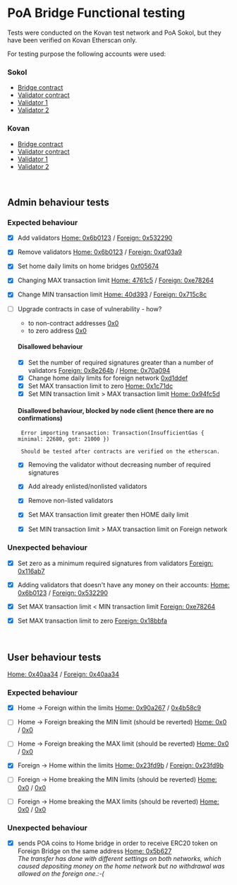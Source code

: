 # PoA Bridge Functional testing

Tests were conducted on the Kovan test network and PoA Sokol, but they have been verified on Kovan Etherscan only. 

For testing purpose the following accounts were used:

### Sokol
- [Bridge contract](https://sokol-explorer.poa.network/account/0xad3ccd040d968af2fa983413d3c8aadd9a6f1c9a)
- [Validator contract](https://sokol-explorer.poa.network/account/0x5F5fB0A1C6e1c95346Eca1771732Db1fD149525B)
- [Validator 1](https://sokol-explorer.poa.network/account/0x6b1454ea62aa394c98bb63ed6ec8a491ba144a60)
- [Validator 2](https://sokol-explorer.poa.network/account/0x8bcb705c12164ef39d6202cc38059a91603e6872)


### Kovan

- [Bridge contract](https://kovan.etherscan.io/0x7Ea07cd462eF0d5B51F85d12f232e6BbF646A016)
- [Validator contract](https://kovan.etherscan.io/0xad3ccd040d968af2fA983413D3c8aADd9a6F1c9a)
- [Validator 1](https://kovan.etherscan.io/0x6b1454ea62aa394c98bb63ed6ec8a491ba144a60)
- [Validator 2](https://kovan.etherscan.io/0x8bcb705c12164ef39d6202cc38059a91603e6872)


<br>


## Admin behaviour tests

### Expected behaviour

 - [x] Add validators [Home: 0x6b0123](https://sokol.poaexplorer.com/txid/search/0x6b0123736631c34d0a0b1849284d96e79653015e6d240ea61bbcb39d7654b184) / [Foreign: 0x532290](https://kovan.etherscan.io/tx/0x532290af87e310e96bffc86cfae9530eb0d2bf9a5fdce0594ba2fea3a28bbef5)
 - [x] Remove validators [Home: 0x6b0123](https://sokol.poaexplorer.com/txid/search/0x6b0123736631c34d0a0b1849284d96e79653015e6d240ea61bbcb39d7654b184) / [Foreign: 0xaf03a9](https://kovan.etherscan.io/tx/0xaf03a93221c8f16fd398370a0889f741e979089ebcd7982f2bdf5f8179f91679)
 - [x] Set home daily limits on home bridges [0xf05674](sokol.poaexplorer.com/txid/search/0xf0567473d72489d7f3cc6f33cbd14e65985dbb14ae12d3656d1bc80754f7c176)
 - [X] Changing MAX transaction limit [Home: 4761c5](https://sokol.poaexplorer.com/txid/search/4761c5ea1ccd5ecf0297000621421e8d1da841f8844b241a1013c5e0c0d320a4) / [Foreign: 0xe78264](https://kovan.etherscan.io/address/0xe7826480a1ac9ac907ab68b958cea9e6d4baed8c0157870cf391d3ccfaaa0e44)
 - [x] Change MIN transaction limit [Home: 40d393](https://sokol.poaexplorer.com/txid/search/40d39314ad761a271dbfe2becdae8081ea73c397fe1b7a4b316b5fda587ecc0d) / [Foreign: 0x715c8c](https://kovan.etherscan.io/tx/715c8cb9d7acb8fb463087648b2079cbb55a5763f53f83b74e58c1c40c12c85c)
 	
 - [ ] Upgrade contracts in case of vulnerability - how?
	- to non-contract addresses [0x0](https://kovan.etherscan.io/tx/) 
	- to zero address [0x0](https://kovan.etherscan.io/tx/) 

	#### Disallowed behaviour

	 - [x] Set the number of required signatures greater than a number of validators [Foreign: 0x8e264b](https://kovan.etherscan.io/tx/0x8e264b88a53ce7e6553e5ff0a29691b11cc5d2e9581edb20cf467c89457bee14) / [Home: 0x70a094](https://sokol.poaexplorer.com/txid/search/70a0941cf60557b62faccd87e23391270992a8221a79c19b027c4e11e754d621)
	 - [x] Change home daily limits for foreign network [0xd1ddef](https://kovan.etherscan.io/tx/0xd1ddefe8b60f69cb8ec96739666776c3fbb560d625db841715b41aebe340bf80)
	 - [x] Set MAX transaction limit to zero [Home: 0x1c71dc](https://sokol.poaexplorer.com/txid/search/1c71dc00002be0b21861d6c7756945c92308f41d268c191bd765934d5f6a325b) 
	 - [x] Set MIN transaction limit > MAX transaction limit [Home: 0x94fc5d](https://sokol.poaexplorer.com/txid/search/94fc5d80d9e6a9d26a1ef274ea609805516f5e51f7a49fd0593ccb797c4cc163) 
 
	#### Disallowed behaviour, blocked by node client (hence there are no confirmations)

		Error importing transaction: Transaction(InsufficientGas { minimal: 22680, got: 21000 })
		
		Should be tested after contracts are verified on the etherscan.

	 - [x] Removing the validator without decreasing number of required signatures
	 - [x] Add already enlisted/nonlisted validators
	 - [x] Remove non-listed validators <br>
	 - [x] Set MAX transaction limit greater then HOME daily limit
	 - [x] Set MIN transaction limit > MAX transaction limit on Foreign network


### Unexpected behaviour 

 - [x] Set zero as a minimum required signatures from validators [Foreign: 0x116ab7](https://kovan.etherscan.io/tx/0x116ab76466e2291906793aa343de5e594e2c67c22fe9b4d4ef37e0a25bf21a5d)
 - [x] Adding validators that doesn't have any money on their accounts: [Home: 0x6b0123](https://sokol.poaexplorer.com/txid/search/0x6b0123736631c34d0a0b1849284d96e79653015e6d240ea61bbcb39d7654b184) / [Foreign: 0x532290](https://kovan.etherscan.io/tx/0x532290af87e310e96bffc86cfae9530eb0d2bf9a5fdce0594ba2fea3a28bbef5)
 - [x] Set MAX transaction limit < MIN transaction limit [Foreign: 0xe78264](https://kovan.etherscan.io/address/0xe7826480a1ac9ac907ab68b958cea9e6d4baed8c0157870cf391d3ccfaaa0e44)
 - [x] Set MAX transaction limit to zero [Foreign: 0x18bbfa](https://kovan.etherscan.io/address/18bbfad09962bffa862ee14732d1b1bc91bda0bb0c5adb16b2085ec34d39fe9b)
	

<br>

## User behaviour tests
[Home: 0x40aa34](https://sokol.poaexplorer.com/txid/search/0x40aa34fb35ef0804a41c2b4be7d3e3d65c7f6d5c) 
 / [Foreign: 0x40aa34](https://kovan.etherscan.io/address/0x40aa34fb35ef0804a41c2b4be7d3e3d65c7f6d5c) 

### Expected behaviour

 - [x] Home -> Foreign within the limits [Home: 0x90a267](https://sokol.poaexplorer.com/txid/search/0x90a2670bf44615fcf72eac1100f06d95af24cb73099636112089c4fcddb601db) / [0x4b58c9](https://kovan.etherscan.io/tx/0x4b58c9ab4f9d721a043474e3737b56ffc5850da039e3c10f93efae95962413d9)
 - [ ] Home -> Foreign breaking the MIN limit (should be reverted) [Home: 0x0](https://sokol.poaexplorer.com/txid/search/) / [0x0](https://kovan.etherscan.io/tx/)
 - [ ] Home -> Foreign breaking the MAX limit (should be reverted) [Home: 0x0](https://sokol.poaexplorer.com/txid/search/) / [0x0](https://kovan.etherscan.io/tx/)
 - [x] Foreign -> Home within the limits [Home: 0x23fd9b](https://sokol.poaexplorer.com/txid/search/0x23fd9be6ebb432c09c0ca524c189a9b585657188af513f5d1176146ac9850268) / [Foreign: 0x23fd9b](https://kovan.etherscan.io/tx/0x23fd9be6ebb432c09c0ca524c189a9b585657188af513f5d1176146ac9850268)
 - [ ] Foreign -> Home breaking the MIN limits (should be reverted) [Home: 0x0](https://sokol.poaexplorer.com/txid/search/) / [0x0](https://kovan.etherscan.io/tx/)
 - [ ] Foreign -> Home breaking the MAX limits (should be reverted) [Home: 0x0](https://sokol.poaexplorer.com/txid/search/) / [0x0](https://kovan.etherscan.io/tx/)



### Unexpected behaviour

 - [x] sends POA coins to Home bridge in order to receive ERC20 token on Foreign Bridge on the same address [Home: 0x5b627](https://sokol.poaexplorer.com/txid/search/0x5b627ab31d1d517bf41f2ba5ec091c88f4c30fdd742756842d7548a826460561)
<br>*The transfer has done with different settings on both networks, which caused depositing money on the home network but no withdrawal was allowed on the foreign one.:-(*


<br>
